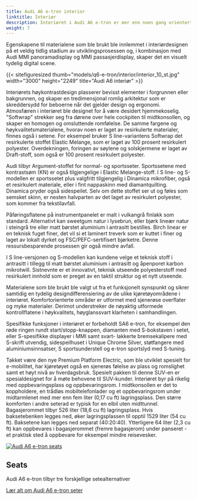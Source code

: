 ```yaml
---
title: Audi A6 e-tron interior
linktitle: Interiør
description: Interiøret i Audi A6 e-tron er mer enn noen gang orientert mot kundens behov.
weight: 7
---
```

<!-- markdownlint-disable MD033 -->

Egenskapene til materialene som ble brukt ble innlemmet i interiørdesignen på et veldig tidlig stadium av utviklingsprosessen og, i kombinasjon med Audi MMI panoramadisplay og MMI passasjerdisplay, skaper det en visuelt tydelig digital scene.

{{< sitefiguresized thumb="models/q6-e-tron/interior/interior_10_st.jpg" width="3000" height="2249" title="Audi A6 interiør" >}}

Interiørets høykontrastdesign plasserer bevisst elementer i forgrunnen eller bakgrunnen, og skaper en tredimensjonal romlig arkitektur som er skreddersydd for beboerne når det gjelder design og ergonomi. Atmosfæren i interiøret ble designet for å være desidert hjemmekoselig. "Softwrap" strekker seg fra dørene over hele cockpiten til midtkonsollen, og skaper en homogen og omsluttende romfølelse. De samme fargene og høykvalitetsmaterialene, hvorav noen er laget av resirkulerte materialer, finnes også i setene. For eksempel bruker S line-variantens Softwrap det resirkulerte stoffet Elastic Melange, som er laget av 100 prosent resirkulert polyester. Overdekningen, foringen av søylene og solskjermene er laget av Draft-stoff, som også er 100 prosent resirkulert polyester.

Audi tilbyr Argument-stoffet for normal- og sportsseter. Sportssetene med kontrastsøm (KN) er også tilgjengelige i Elastic Melange-stoff. I S line- og S-modellen er sportssetet plus valgfritt tilgjengelig i Dinamica mikrofiber, også et resirkulert materiale, eller i fint nappaskinn med diamantquilting. Dinamica pryder også sidespeilet. Selv om dette stoffet ser ut og føles som semsket skinn, er nesten halvparten av det laget av resirkulert polyester, som kommer fra tekstilavfall.

Påføringsflatene på instrumentpanelet er malt i vulkangrå finlakk som standard. Alternativt kan sweetgum natur i lysebrun, eller bjørk lineær natur i steingrå tre eller matt børstet aluminium i antrasitt bestilles. Birch linear er en teknisk fuget finer, det vil si et laminert treverk som er kuttet i finer og laget av lokalt dyrket og FSC/PEFC-sertifisert bjørketre. Denne ressursbesparende prosessen gir også mindre avfall.

I S line-versjonen og S-modellen kan kundene velge et teknisk stoff i antrasitt i tillegg til matt børstet aluminium i antrasitt og åpenporet karbon mikrotwill. Sistnevnte er et innovativt, teknisk utseende polyesterstoff med resirkulert innhold som er preget av en taktil struktur og et nytt utseende.

Materialene som ble brukt ble valgt ut fra et funksjonelt synspunkt og sikrer samtidig en tydelig designdifferensiering av de ulike kjøretøyområdene i interiøret. Komfortorienterte områder er utformet med sjenerøse overflater og myke materialer. Derimot understreker de nøyaktig utformede kontrollflatene i høykvalitets, høyglanssvart klarheten i samhandlingen.

Spesifikke funksjoner i interiøret er forbeholdt SA6 e-tron, for eksempel den røde ringen rundt start/stopp-knappen, diamanten med S-bokstaven i setet, eller S-spesifikke displayer i MMI samt svart- lakkerte bremsekalipere med S-skrift utvendig, sidespeilhuset i Unique Chrome Silver, støtfangere med aluminiumsinnsatser, S sportsunderstell og e-tron sportslyd med S-tuning.

Takket være den nye Premium Platform Electric, som ble utviklet spesielt for e-mobilitet, har kjøretøyet også en sjenerøs følelse av plass og romslighet samt et høyt nivå av hverdagsbruk. Spesielt pakken til denne SUV-en er spesialdesignet for å møte behovene til SUV-kunder. Interiøret byr på rikelig med oppbevaringsplass og oppbevaringsrom. I midtkonsollen er det to koppholdere, en trådløs mobiltelefonlader og et oppbevaringsrom under midtarmlenet med mer enn fem liter (0,17 cu ft) lagringsplass. Den større komforten i andre seterad er typisk for en elbil uten midttunnel. Bagasjerommet tilbyr 526 liter (18,6 cu ft) lagringsplass. Hvis baksetebenken legges ned, øker lagringsplassen til opptil 1529 liter (54 cu ft). Baksetene kan legges ned separat (40:20:40). Ytterligere 64 liter (2,3 cu ft) kan oppbevares i bagasjerommet (fremre bagasjerom) under panseret - et praktisk sted å oppbevare for eksempel mindre reisevesker.


<div class="container p-3 mb-4 bg-body-tertiary rounded border">
	<a href="seats/"><img src="https://media.electrichasgoneaudi.net/multimedia/models/a6-e-tron/interior/seats/seatdesign_1_st.jpg" class="img-fluid mb-2" class="img-fluid" alt="Audi A6 e-tron seats" ></a>
	<h2>Seats</h2>
	<p>
		Audi A6 e-tron tilbyr tre forskjellige setealternativer
	</p>
	<a href="seats/" class="btn btn-outline-primary" role="button">Lær alt om Audi A6 e-tron seter</a>
</div>
